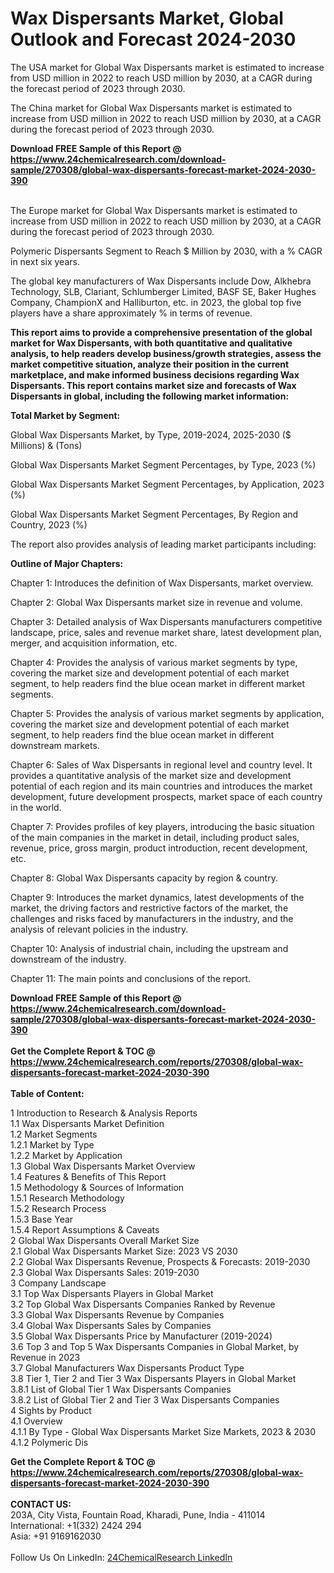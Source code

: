 <h1>Wax Dispersants Market, Global Outlook and Forecast 2024-2030</h1><p>The USA market for Global Wax Dispersants market is estimated to increase from USD million in 2022 to reach USD million by 2030, at a CAGR during the forecast period of 2023 through 2030.</p><p>
</p><p>The China market for Global Wax Dispersants market is estimated to increase from USD million in 2022 to reach USD million by 2030, at a CAGR during the forecast period of 2023 through 2030.</p><div><b>Download FREE Sample of this Report @ 
            <a href="https://www.24chemicalresearch.com/download-sample/270308/global-wax-dispersants-forecast-market-2024-2030-390">
            https://www.24chemicalresearch.com/download-sample/270308/global-wax-dispersants-forecast-market-2024-2030-390</a></b></div><br><p>
</p><p>The Europe market for Global Wax Dispersants market is estimated to increase from USD million in 2022 to reach USD million by 2030, at a CAGR during the forecast period of 2023 through 2030.</p><p>
Polymeric Dispersants Segment to Reach $ Million by 2030, with a % CAGR in next six years.</p><p>
The global key manufacturers of Wax Dispersants include Dow, Alkhebra Technology, SLB, Clariant, Schlumberger Limited, BASF SE, Baker Hughes Company, ChampionX and Halliburton, etc. in 2023, the global top five players have a share approximately % in terms of revenue.</p><p>
<strong>This report aims to provide a comprehensive presentation of the global market for Wax Dispersants, with both quantitative and qualitative analysis, to help readers develop business/growth strategies, assess the market competitive situation, analyze their position in the current marketplace, and make informed business decisions regarding Wax Dispersants. This report contains market size and forecasts of Wax Dispersants in global, including the following market information:</strong></p><p>
</p><p>
<strong>Total Market by Segment:</strong></p><p>
Global Wax Dispersants Market, by Type, 2019-2024, 2025-2030 ($ Millions) &amp; (Tons)</p><p>
Global Wax Dispersants Market Segment Percentages, by Type, 2023 (%)</p><p>
</p><p>
Global Wax Dispersants Market Segment Percentages, by Application, 2023 (%)</p><p>
</p><p>
Global Wax Dispersants Market Segment Percentages, By Region and Country, 2023 (%)</p><p>
</p><p>
The report also provides analysis of leading market participants including:</p><p>
</p><p>
</p><p>
</p><p><strong>Outline of Major Chapters:</strong></p><p>
</p><p>Chapter 1: Introduces the definition of Wax Dispersants, market overview.</p><p>
Chapter 2: Global Wax Dispersants market size in revenue and volume.</p><p>
Chapter 3: Detailed analysis of Wax Dispersants manufacturers competitive landscape, price, sales and revenue market share, latest development plan, merger, and acquisition information, etc.</p><p>
Chapter 4: Provides the analysis of various market segments by type, covering the market size and development potential of each market segment, to help readers find the blue ocean market in different market segments.</p><p>
Chapter 5: Provides the analysis of various market segments by application, covering the market size and development potential of each market segment, to help readers find the blue ocean market in different downstream markets.</p><p>
Chapter 6: Sales of Wax Dispersants in regional level and country level. It provides a quantitative analysis of the market size and development potential of each region and its main countries and introduces the market development, future development prospects, market space of each country in the world.</p><p>
Chapter 7: Provides profiles of key players, introducing the basic situation of the main companies in the market in detail, including product sales, revenue, price, gross margin, product introduction, recent development, etc.</p><p>
Chapter 8: Global Wax Dispersants capacity by region &amp; country.</p><p>
Chapter 9: Introduces the market dynamics, latest developments of the market, the driving factors and restrictive factors of the market, the challenges and risks faced by manufacturers in the industry, and the analysis of relevant policies in the industry.</p><p>
Chapter 10: Analysis of industrial chain, including the upstream and downstream of the industry.</p><p>
Chapter 11: The main points and conclusions of the report.</p><div><b>Download FREE Sample of this Report @ 
            <a href="https://www.24chemicalresearch.com/download-sample/270308/global-wax-dispersants-forecast-market-2024-2030-390">
            https://www.24chemicalresearch.com/download-sample/270308/global-wax-dispersants-forecast-market-2024-2030-390</a></b></div><br><div><b>Get the Complete Report & TOC @ 
            <a href="https://www.24chemicalresearch.com/reports/270308/global-wax-dispersants-forecast-market-2024-2030-390">
            https://www.24chemicalresearch.com/reports/270308/global-wax-dispersants-forecast-market-2024-2030-390</a></b></div><br>
            <b>Table of Content:</b><p>1 Introduction to Research & Analysis Reports<br />
    1.1 Wax Dispersants Market Definition<br />
    1.2 Market Segments<br />
        1.2.1 Market by Type<br />
        1.2.2 Market by Application<br />
    1.3 Global Wax Dispersants Market Overview<br />
    1.4 Features & Benefits of This Report<br />
    1.5 Methodology & Sources of Information<br />
        1.5.1 Research Methodology<br />
        1.5.2 Research Process<br />
        1.5.3 Base Year<br />
        1.5.4 Report Assumptions & Caveats<br />
2 Global Wax Dispersants Overall Market Size<br />
    2.1 Global Wax Dispersants Market Size: 2023 VS 2030<br />
    2.2 Global Wax Dispersants Revenue, Prospects & Forecasts: 2019-2030<br />
    2.3 Global Wax Dispersants Sales: 2019-2030<br />
3 Company Landscape<br />
    3.1 Top Wax Dispersants Players in Global Market<br />
    3.2 Top Global Wax Dispersants Companies Ranked by Revenue<br />
    3.3 Global Wax Dispersants Revenue by Companies<br />
    3.4 Global Wax Dispersants Sales by Companies<br />
    3.5 Global Wax Dispersants Price by Manufacturer (2019-2024)<br />
    3.6 Top 3 and Top 5 Wax Dispersants Companies in Global Market, by Revenue in 2023<br />
    3.7 Global Manufacturers Wax Dispersants Product Type<br />
    3.8 Tier 1, Tier 2 and Tier 3 Wax Dispersants Players in Global Market<br />
        3.8.1 List of Global Tier 1 Wax Dispersants Companies<br />
        3.8.2 List of Global Tier 2 and Tier 3 Wax Dispersants Companies<br />
4 Sights by Product<br />
    4.1 Overview<br />
        4.1.1 By Type - Global Wax Dispersants Market Size Markets, 2023 & 2030<br />
        4.1.2 Polymeric Dis</p><div><b>Get the Complete Report & TOC @ 
            <a href="https://www.24chemicalresearch.com/reports/270308/global-wax-dispersants-forecast-market-2024-2030-390">
            https://www.24chemicalresearch.com/reports/270308/global-wax-dispersants-forecast-market-2024-2030-390</a></b></div><br><b>CONTACT US:</b><br>
            203A, City Vista, Fountain Road, Kharadi, Pune, India - 411014<br>
            International: +1(332) 2424 294<br>
            Asia: +91 9169162030 <br><br>
            Follow Us On LinkedIn: <a href="https://www.linkedin.com/company/24chemicalresearch/">24ChemicalResearch LinkedIn</a>